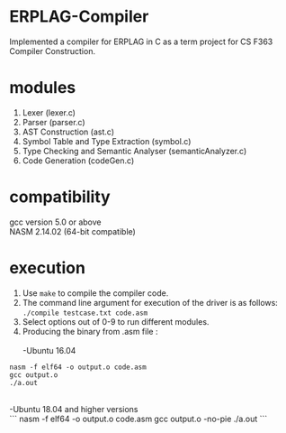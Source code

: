 # ERPLAG-Compiler

Implemented a compiler for ERPLAG in C as a term project for CS F363 Compiler Construction.

# modules
1. Lexer (lexer.c)
2. Parser (parser.c)
3. AST Construction (ast.c) 
4. Symbol Table and Type Extraction (symbol.c) 
5. Type Checking and Semantic Analyser (semanticAnalyzer.c)
6. Code Generation (codeGen.c)

# compatibility
gcc version 5.0 or above<br/>
NASM 2.14.02 (64-bit compatible)

# execution
1. Use `make` to compile the compiler code.<br/>
2. The command line argument for execution of the driver is as follows:<br/>
`./compile testcase.txt code.asm`
3. Select options out of 0-9 to run different modules.<br/>
4. Producing the binary from .asm file :<br/><br/>
-Ubuntu 16.04<br/>
```
nasm -f elf64 -o output.o code.asm
gcc output.o
./a.out
```
<br/>
-Ubuntu 18.04 and higher versions<br/>
```
nasm -f elf64 -o output.o code.asm
gcc output.o -no-pie
./a.out
```
